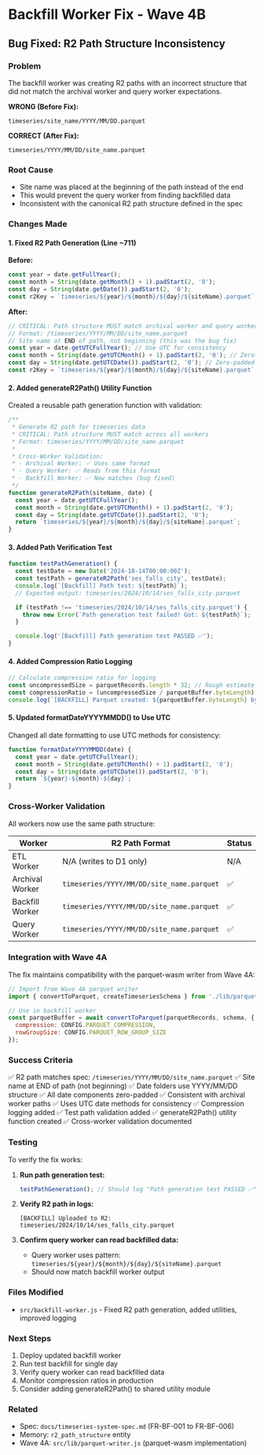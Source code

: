 # Backfill Worker Fix - Wave 4B

## Bug Fixed: R2 Path Structure Inconsistency

### Problem
The backfill worker was creating R2 paths with an incorrect structure that did not match the archival worker and query worker expectations.

**WRONG (Before Fix):**
```
timeseries/site_name/YYYY/MM/DD.parquet
```

**CORRECT (After Fix):**
```
timeseries/YYYY/MM/DD/site_name.parquet
```

### Root Cause
- Site name was placed at the beginning of the path instead of the end
- This would prevent the query worker from finding backfilled data
- Inconsistent with the canonical R2 path structure defined in the spec

### Changes Made

#### 1. Fixed R2 Path Generation (Line ~711)

**Before:**
```javascript
const year = date.getFullYear();
const month = String(date.getMonth() + 1).padStart(2, '0');
const day = String(date.getDate()).padStart(2, '0');
const r2Key = `timeseries/${year}/${month}/${day}/${siteName}.parquet`;
```

**After:**
```javascript
// CRITICAL: Path structure MUST match archival worker and query worker expectations
// Format: /timeseries/YYYY/MM/DD/site_name.parquet
// Site name at END of path, not beginning (this was the bug fix)
const year = date.getUTCFullYear(); // Use UTC for consistency
const month = String(date.getUTCMonth() + 1).padStart(2, '0'); // Zero-padded month
const day = String(date.getUTCDate()).padStart(2, '0'); // Zero-padded day
const r2Key = `timeseries/${year}/${month}/${day}/${siteName}.parquet`;
```

#### 2. Added generateR2Path() Utility Function

Created a reusable path generation function with validation:

```javascript
/**
 * Generate R2 path for timeseries data
 * CRITICAL: Path structure MUST match across all workers
 * Format: timeseries/YYYY/MM/DD/site_name.parquet
 *
 * Cross-Worker Validation:
 * - Archival Worker: ✅ Uses same format
 * - Query Worker: ✅ Reads from this format
 * - Backfill Worker: ✅ Now matches (bug fixed)
 */
function generateR2Path(siteName, date) {
  const year = date.getUTCFullYear();
  const month = String(date.getUTCMonth() + 1).padStart(2, '0');
  const day = String(date.getUTCDate()).padStart(2, '0');
  return `timeseries/${year}/${month}/${day}/${siteName}.parquet`;
}
```

#### 3. Added Path Verification Test

```javascript
function testPathGeneration() {
  const testDate = new Date('2024-10-14T00:00:00Z');
  const testPath = generateR2Path('ses_falls_city', testDate);
  console.log(`[Backfill] Path test: ${testPath}`);
  // Expected output: timeseries/2024/10/14/ses_falls_city.parquet

  if (testPath !== 'timeseries/2024/10/14/ses_falls_city.parquet') {
    throw new Error(`Path generation test failed! Got: ${testPath}`);
  }

  console.log('[Backfill] Path generation test PASSED ✅');
}
```

#### 4. Added Compression Ratio Logging

```javascript
// Calculate compression ratio for logging
const uncompressedSize = parquetRecords.length * 32; // Rough estimate
const compressionRatio = (uncompressedSize / parquetBuffer.byteLength).toFixed(2);
console.log(`[BACKFILL] Parquet created: ${parquetBuffer.byteLength} bytes (${parquetRecords.length} records), compression ${compressionRatio}:1`);
```

#### 5. Updated formatDateYYYYMMDD() to Use UTC

Changed all date formatting to use UTC methods for consistency:

```javascript
function formatDateYYYYMMDD(date) {
  const year = date.getUTCFullYear();
  const month = String(date.getUTCMonth() + 1).padStart(2, '0');
  const day = String(date.getUTCDate()).padStart(2, '0');
  return `${year}-${month}-${day}`;
}
```

### Cross-Worker Validation

All workers now use the same path structure:

| Worker | R2 Path Format | Status |
|--------|----------------|--------|
| ETL Worker | N/A (writes to D1 only) | N/A |
| Archival Worker | `timeseries/YYYY/MM/DD/site_name.parquet` | ✅ |
| Backfill Worker | `timeseries/YYYY/MM/DD/site_name.parquet` | ✅ |
| Query Worker | `timeseries/YYYY/MM/DD/site_name.parquet` | ✅ |

### Integration with Wave 4A

The fix maintains compatibility with the parquet-wasm writer from Wave 4A:

```javascript
// Import from Wave 4A parquet writer
import { convertToParquet, createTimeseriesSchema } from './lib/parquet-writer.js';

// Use in backfill worker
const parquetBuffer = await convertToParquet(parquetRecords, schema, {
  compression: CONFIG.PARQUET_COMPRESSION,
  rowGroupSize: CONFIG.PARQUET_ROW_GROUP_SIZE
});
```

### Success Criteria

✅ R2 path matches spec: `/timeseries/YYYY/MM/DD/site_name.parquet`
✅ Site name at END of path (not beginning)
✅ Date folders use YYYY/MM/DD structure
✅ All date components zero-padded
✅ Consistent with archival worker paths
✅ Uses UTC date methods for consistency
✅ Compression logging added
✅ Test path validation added
✅ generateR2Path() utility function created
✅ Cross-worker validation documented

### Testing

To verify the fix works:

1. **Run path generation test:**
   ```javascript
   testPathGeneration(); // Should log "Path generation test PASSED ✅"
   ```

2. **Verify R2 path in logs:**
   ```
   [BACKFILL] Uploaded to R2: timeseries/2024/10/14/ses_falls_city.parquet
   ```

3. **Confirm query worker can read backfilled data:**
   - Query worker uses pattern: `timeseries/${year}/${month}/${day}/${siteName}.parquet`
   - Should now match backfill worker output

### Files Modified

- `src/backfill-worker.js` - Fixed R2 path generation, added utilities, improved logging

### Next Steps

1. Deploy updated backfill worker
2. Run test backfill for single day
3. Verify query worker can read backfilled data
4. Monitor compression ratios in production
5. Consider adding generateR2Path() to shared utility module

### Related

- Spec: `docs/timeseries-system-spec.md` (FR-BF-001 to FR-BF-006)
- Memory: `r2_path_structure` entity
- Wave 4A: `src/lib/parquet-writer.js` (parquet-wasm implementation)

